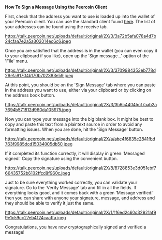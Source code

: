 **How To Sign a Message Using the Peercoin Client**

First, check that the address you want to use is loaded up into the wallet of your Peercoin client.  You can use the standard client found [here](https://peercoin.net/download).  The list of your addresses can be found using the receive tab.

https://talk.peercoin.net/uploads/default/original/2X/3/3a72b5afa078a4d7b24cfaa7e2a5a303014ec6c6.jpeg

Once you are satisfied that the address is in the wallet (you can even copy it to your clipboard if you like), open up the 'Sign message...' option of the 'File' menu.

https://talk.peercoin.net/uploads/default/original/2X/3/3709984353eb778d29e1a91704b170b702383e59.jpeg

At this point, you should be on the 'Sign Message' tab where you can paste in the address you want to use, either via your clipboard or by clicking on the address book button.

https://talk.peercoin.net/uploads/default/original/2X/3/3b6c44045c17aab2a7694b571812d960da105975.jpeg

Now you can type your message into the big blank box.  It might be best to copy and paste this text from a plaintext source in order to avoid any formatting issues.  When you are done, hit the 'Sign Message' button.

https://talk.peercoin.net/uploads/default/original/2X/a/abc4f6835c2841fbd763f9985dcd15034005db50.jpeg

If it completed its function correctly, it will display in green 'Messaged signed.'  Copy the signature using the convenient button.

https://talk.peercoin.net/uploads/default/original/2X/8/8728853e3d051ebf766435752b6102ffcd8f960c.jpeg

Just to be sure everything worked correctly, you can validate your signature.  Go to the 'Verify Message' tab and fill in all the fields.  If everything looks good, and it comes back with a green 'Message verified.' then you can share with anyone your signature, message, and address and they should be able to verify it just the same.

https://talk.peercoin.net/uploads/default/original/2X/1/1f6ed2c60c32921af99e1c59cc27eb4124caaffa.jpeg

Congratulations, you have now cryptographically signed and verified a message!

